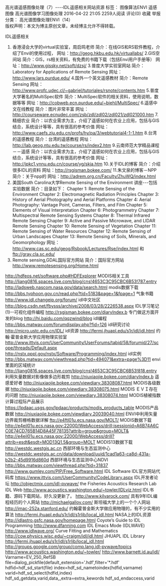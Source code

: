 高光谱遥感图像处理（7）----IDL遥感相关网站资源
标签： 图像算法ENVI 遥感图像 高光谱图像学习图像处理
2016-04-22 21:05 2259人阅读 评论(0) 收藏 举报
 分类： 高光谱图像处理ENVI（14）  
版权声明：本文为博主原创文章，未经博主允许不得转载。

IDL遥感相关

1. 香港浸会大学的virtual实验室，周启鸣老师
简介：在线GIS和RS软件教程，介绍了Envi的使用过程，
网址：http://geog.hkbu.edu.hk/virtuallabs/
2.GIS空间站
简介：GIS，rs相关资料，有免费的书籍下载（包括Envi用户手册等）
网址：http://www.gissky.net/soft/dzsj/
3.普度大学实验室网站
简介：Laboratory for Applications of Remote Sensing
网址：http://www.lars.purdue.edu/
4.国外一个英文遥感教材
简介：Remote Sensing
网址：http://www.profc.udec.cl/~gabriel/tutoriales/rsnote/contents.htm
5.普度大学著名的MultiSpec软件
简介：MultiSpec软件的相关资料，使用说明，数据等等
网址：http://cobweb.ecn.purdue.edu/~biehl/MultiSpec/
6.遥感中文在线教程
简介：图片非常丰富
网址：http://courseware.ecnudec.com/zsb/zdl/zdl02/zdl021/zdl021000.htm
7.精细农业
简介：以农业需求为主，介绍了遥感如何在农业上应用，包括与GIS结合，系统设计等等，具有很高的参考价值
网址：http://www.caefs.zju.edu.cn/profs/hy/pa/3/webtutorial4-1-1.htm
8.台湾的遥感教程
简介：台湾的遥感教程
网址：http://lab.geog.ntu.edu.tw/course/rs/index2.htm
9.云南师范大学精品课程－－遥感
简介：以农业需求为主，介绍了遥感如何在农业上应用，包括与GIS结合，系统设计等等，具有很高的参考价值
网址：http://jpkc1.ynnu.edu.cn/course/yg/skja.htm
10.关于IDL的博客
简介：介绍很多IDL的资料
网址：http://rsgisman.bokee.com/
11.朱文泉的博客－NPP
简介：关于npp的
网址：http://adrem.org.cn/Faculty/ZhuWQ/index.html
12. 美国South Carolina大学Remote Sensing of the Environment 讲座---包括实验数据
简介：目录如下：
Chapter 1: Remote Sensing of the Environment
Chapter 2: Electromagnetic Radiation Principles
Chapter 3: History of Aerial Photography and Aerial Platforms
Chapter 4: Aerial Photography: Vantage Point, Cameras, Filters, and Film
Chapter 5: Elements of Visual Interpretation
Chapter 6: Photogrammetry
Chapter 7: Multispectral Remote Sensing Systems
Chapter 8: Thermal Infrared Remote Sensing
Chapter 9: Active and Passive Microwave, and LIDAR Remote Sensing
Chapter 10: Remote Sensing of Vegetation
Chapter 11: Remote Sensing of Water Resources
Chapter 12: Remote Sensing of Urban Landscapes
Chapter 13: Remote Sensing of Soils, Minerals, and Geomorphology 
网址： http://www.cas.sc.edu/geog/Rsbook/Lectures/Rse/index.html 和 ftp://gray.cla.sc.edu/
13. Remote sensing,GDAL国际官方网站 
简介：国际官方网站
http://www.remotesensing.org/Home.html

http://hdfeos.net/software.php#HDFExplorer   MODIS相关工具
http://liang0816.spaces.live.com/blog/cns!4653C3C95CBC6B53!787.entry 
http://ladsweb.nascom.nasa.gov/data/search.html modis数据下载
http://bbs.typhoon.gov.cn/read.php?tid=5183&page=1&fpage=1 气象书籍
http://www.idl.changeip.org/forum/    idl中文社区
http://blog.csdn.net/fbysss/archive/2008/03/28/2226538.aspx IDL学习笔记(1)--可视化组件编程
http://rsgisman.bokee.com/diaryIndex.b   专门做这方面开发的blog
http://hi.baidu.com/qqzwind/blog idl编程
http://bbs.matwav.com/forumdisplay.php?fid=126 idl研究讨论
http://micro.ustc.edu.cn/IDL/ idl资源
http://fermi.jhuapl.edu/s1r/idl/idl.html 约翰·霍普金斯大学应用物理实验室
http://www.ittvis.com/UserCommunity/UserForums/tabid/58/forumid/27/scope/threads/Default.aspx
http://nstx.pppl.gov/nstx/Software/Programming/index.html idl实例
http://bbs.matwav.com/viewthread.php?tid=494071&extra=page%3D11 envi里面的区域统计
http://liang0816.spaces.live.com/blog/cns!4653C3C95CBC6B53!818.entry 利用矢量数据对影像做多边形裁剪
http://niuxiaojie.bokee.com/diaryIndex.b 遥感爱好者
http://niuxiaojie.bokee.com/viewdiary.38308087.html   MODIS各级数据
http://niuxiaojie.bokee.com/viewdiary.38308075.html MODIS ＥＶＩ存在的问题
http://niuxiaojie.bokee.com/viewdiary.38308074.html MODIS植被指数计算过程际产品展示
https://lpdaac.usgs.gov/lpdaac/products/modis_products_table MODIS产品数据
http://niuxiaojie.bokee.com/viewdiary.20039040.html   ENVI中利用矢量边界裁剪栅格数据详解
ftp://e4ftl01u.ecs.nasa.gov/MOLT/   MODIS数据下载
http://e4eil01u.ecs.nasa.gov:22000/WebAccess/drill;jsessionid=A6B74A6CC0E74CD765B14D8A45F78135?attrib=group&group=MOLT& 
http://e4eil01u.ecs.nasa.gov:22000/WebAccess/drill?attrib=esdt&esdt=MOD13Q1.5&group=MOLT   MODIS13数据下载
http://westdc.westgis.ac.cn 西部环境与生态监测中心
http://westdc.westgis.ac.cn/data/download/uuid/1cad1a63-ca8d-431a-b2b2-45d9916d860d 西部环境与生态监测中心NDVI
http://bbs.matwav.com/viewthread.php?tid=31837
http://www.gumley.com/PIP/Free_Software.html IDL Software
IDL官方网站代码库
https://www.ittvis.com/UserCommunity/CodeLibrary.aspx
IDL开发者论坛
http://objectmix.com/idl-pvwave/
the Fisheries Acoustics Research Lab IDL Web
http://www.acoustics.washington.edu/~towler/IDLviz.html
IDL书籍、源码下载网站，好久没更新了。
http://www.kilvarock.com/
具有9年IDL编程经历的个人网站
http://michaelgalloy.com/
斯坦福大学上的一个个人网站
http://imac-252a.stanford.edu/
约翰霍普金斯大学做应用物理的，有不少实用的算法
http://fermi.jhuapl.edu/s1r/idl/s1rlib/local_idl.html
NASA上的IDL资源
http://idlastro.gsfc.nasa.gov/homepage.html
Coyote’s Guide to IDL Programming
http://www.dfanning.com
IDL Emacs Mode (IDLWAVE)
http://www.idlwave.org/
Curve Fitting and Mathematics
http://cow.physics.wisc.edu/~craigm/idl/idl.html
JHUAPL IDL Library
http://fermi.jhuapl.edu/s1r/idl/s1rlib/local_idl.html
http://groups.google.com/group/comp.lang.idl-pvwave/topics
http://www.acoustics.washington.edu/~towler/
http://www.barnett.id.au/idl/
Varname=EV_250_RefSB
file=dialog_pickfile(default_extension='.hdf',filter='*.hdf'
hdfid=hdf_sd_start(file)
index=hdf_sd_nametoindex(hdfid,varname)
varid=hdf_sd_select(hdfid,index)
hdf_sd_getdata,varid,data,_extra=extra_kewords
hdf_sd_endaccess,varid
